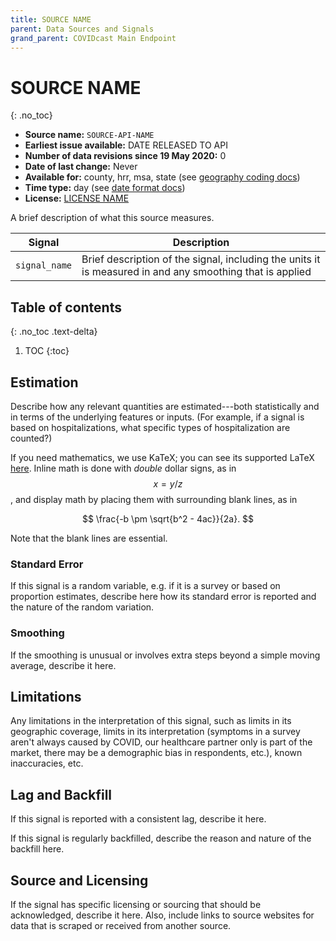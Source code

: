 ```yaml
---
title: SOURCE NAME
parent: Data Sources and Signals
grand_parent: COVIDcast Main Endpoint
---
```


# SOURCE NAME
{: .no_toc}

* **Source name:** `SOURCE-API-NAME`
* **Earliest issue available:** DATE RELEASED TO API
* **Number of data revisions since 19 May 2020:** 0
* **Date of last change:** Never
* **Available for:** county, hrr, msa, state (see [geography coding docs](../covidcast_geography.md))
* **Time type:** day (see [date format docs](../covidcast_times.md))
* **License:** [LICENSE NAME](../covidcast_licensing.md#APPLICABLE-SECTION)

A brief description of what this source measures.

| Signal        | Description                                                                                              |
|---------------|----------------------------------------------------------------------------------------------------------|
| `signal_name` | Brief description of the signal, including the units it is measured in and any smoothing that is applied |

## Table of contents
{: .no_toc .text-delta}

1. TOC
{:toc}

## Estimation

Describe how any relevant quantities are estimated---both statistically and in
terms of the underlying features or inputs. (For example, if a signal is based
on hospitalizations, what specific types of hospitalization are counted?)

If you need mathematics, we use KaTeX; you can see its supported LaTeX
[here](https://katex.org/docs/supported.html). Inline math is done with *double*
dollar signs, as in $$x = y/z$$, and display math by placing them with
surrounding blank lines, as in

$$
\frac{-b \pm \sqrt{b^2 - 4ac}}{2a}.
$$

Note that the blank lines are essential.

### Standard Error

If this signal is a random variable, e.g. if it is a survey or based on
proportion estimates, describe here how its standard error is reported and the
nature of the random variation.

### Smoothing

If the smoothing is unusual or involves extra steps beyond a simple moving
average, describe it here.

## Limitations

Any limitations in the interpretation of this signal, such as limits in its
geographic coverage, limits in its interpretation (symptoms in a survey aren't
always caused by COVID, our healthcare partner only is part of the market, there
may be a demographic bias in respondents, etc.), known inaccuracies, etc.

## Lag and Backfill

If this signal is reported with a consistent lag, describe it here.

If this signal is regularly backfilled, describe the reason and nature of the
backfill here.

## Source and Licensing

If the signal has specific licensing or sourcing that should be acknowledged,
describe it here. Also, include links to source websites for data that is
scraped or received from another source.
